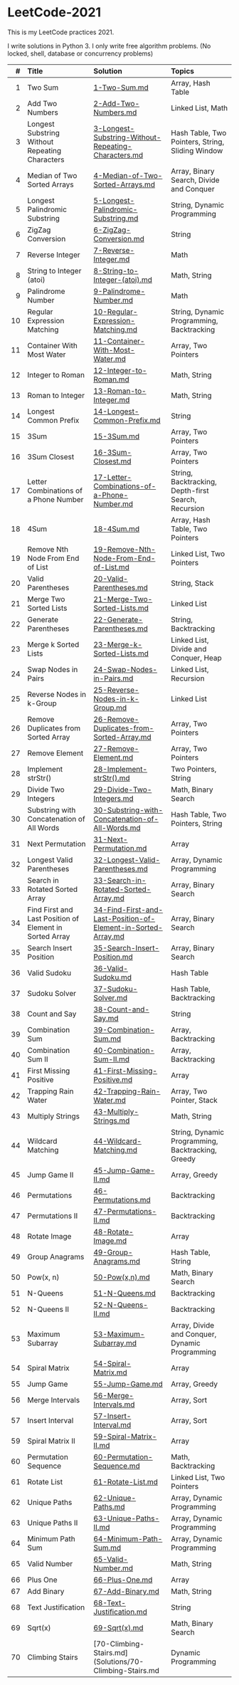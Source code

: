 # LeetCode-2021
This is my LeetCode practices 2021.

I write solutions in Python 3. I only write free algorithm problems. (No locked, shell, database or concurrency problems)

| # | Title | Solution | Topics |
|--:|:------|:---------|:-------|
| 1 | Two Sum | [1-Two-Sum.md](Solutions/1-Two-Sum.md) | Array, Hash Table |
| 2 | Add Two Numbers | [2-Add-Two-Numbers.md](Solutions/2-Add-Two-Numbers.md) | Linked List, Math |
| 3 | Longest Substring Without Repeating Characters | [3-Longest-Substring-Without-Repeating-Characters.md](Solutions/3-Longest-Substring-Without-Repeating-Characters.md) | Hash Table, Two Pointers, String, Sliding Window |
| 4 | Median of Two Sorted Arrays | [4-Median-of-Two-Sorted-Arrays.md](Solutions/4-Median-of-Two-Sorted-Arrays.md) | Array, Binary Search, Divide and Conquer |
| 5 | Longest Palindromic Substring | [5-Longest-Palindromic-Substring.md](Solutions/5-Longest-Palindromic-Substring.md) | String, Dynamic Programming |
| 6 | ZigZag Conversion | [6-ZigZag-Conversion.md](Solutions/6-ZigZag-Conversion.md) | String |
| 7 | Reverse Integer | [7-Reverse-Integer.md](Solutions/7-Reverse-Integer.md) | Math |
| 8 | String to Integer (atoi) | [8-String-to-Integer-(atoi).md](Solutions/8-String-to-Integer-(atoi).md) | Math, String |
| 9 | Palindrome Number | [9-Palindrome-Number.md](Solutions/9-Palindrome-Number.md) | Math |
| 10 | Regular Expression Matching | [10-Regular-Expression-Matching.md](Solutions/10-Regular-Expression-Matching.md) | String, Dynamic Programming, Backtracking |
| 11 | Container With Most Water | [11-Container-With-Most-Water.md](Solutions/11-Container-With-Most-Water.md) | Array, Two Pointers |
| 12 | Integer to Roman | [12-Integer-to-Roman.md](Solutions/12-Integer-to-Roman.md) | Math, String |
| 13 | Roman to Integer | [13-Roman-to-Integer.md](Solutions/13-Roman-to-Integer.md) | Math, String |
| 14 | Longest Common Prefix | [14-Longest-Common-Prefix.md](Solutions/14-Longest-Common-Prefix.md) | String |
| 15 | 3Sum | [15-3Sum.md](Solutions/15-3Sum.md) | Array, Two Pointers |
| 16 | 3Sum Closest | [16-3Sum-Closest.md](Solutions/16-3Sum-Closest.md) | Array, Two Pointers |
| 17 | Letter Combinations of a Phone Number | [17-Letter-Combinations-of-a-Phone-Number.md](Solutions/17-Letter-Combinations-of-a-Phone-Number.md) | String, Backtracking, Depth-first Search, Recursion |
| 18 | 4Sum | [18-4Sum.md](Solutions/18-4Sum.md) | Array, Hash Table, Two Pointers |
| 19 | Remove Nth Node From End of List | [19-Remove-Nth-Node-From-End-of-List.md](Solutions/19-Remove-Nth-Node-From-End-of-List.md) | Linked List, Two Pointers |
| 20 | Valid Parentheses | [20-Valid-Parentheses.md](Solutions/20-Valid-Parentheses.md) | String, Stack |
| 21 | Merge Two Sorted Lists | [21-Merge-Two-Sorted-Lists.md](Solutions/21-Merge-Two-Sorted-Lists.md) | Linked List |
| 22 | Generate Parentheses | [22-Generate-Parentheses.md](Solutions/22-Generate-Parentheses.md) | String, Backtracking |
| 23 | Merge k Sorted Lists | [23-Merge-k-Sorted-Lists.md](Solutions/23-Merge-k-Sorted-Lists.md) | Linked List, Divide and Conquer, Heap |
| 24 | Swap Nodes in Pairs | [24-Swap-Nodes-in-Pairs.md](Solutions/24-Swap-Nodes-in-Pairs.md) | Linked List, Recursion |
| 25 | Reverse Nodes in k-Group | [25-Reverse-Nodes-in-k-Group.md](Solutions/25-Reverse-Nodes-in-k-Group.md) | Linked List |
| 26 | Remove Duplicates from Sorted Array | [26-Remove-Duplicates-from-Sorted-Array.md](Solutions/26-Remove-Duplicates-from-Sorted-Array.md) | Array, Two Pointers |
| 27 | Remove Element | [27-Remove-Element.md](Solutions/27-Remove-Element.md) | Array, Two Pointers |
| 28 | Implement strStr() | [28-Implement-strStr().md](Solutions/28-Implement-strStr().md) | Two Pointers, String |
| 29 | Divide Two Integers | [29-Divide-Two-Integers.md](Solutions/29-Divide-Two-Integers.md) | Math, Binary Search |
| 30 | Substring with Concatenation of All Words | [30-Substring-with-Concatenation-of-All-Words.md](Solutions/30-Substring-with-Concatenation-of-All-Words.md) | Hash Table, Two Pointers, String |
| 31 | Next Permutation | [31-Next-Permutation.md](Solutions/31-Next-Permutation.md) | Array |
| 32 | Longest Valid Parentheses | [32-Longest-Valid-Parentheses.md](Solutions/32-Longest-Valid-Parentheses.md) | Array, Dynamic Programming |
| 33 | Search in Rotated Sorted Array | [33-Search-in-Rotated-Sorted-Array.md](Solutions/33-Search-in-Rotated-Sorted-Array.md) | Array, Binary Search |
| 34 | Find First and Last Position of Element in Sorted Array | [34-Find-First-and-Last-Position-of-Element-in-Sorted-Array.md](Solutions/34-Find-First-and-Last-Position-of-Element-in-Sorted-Array.md) | Array, Binary Search |
| 35 | Search Insert Position | [35-Search-Insert-Position.md](Solutions/35-Search-Insert-Position.md) | Array, Binary Search |
| 36 | Valid Sudoku | [36-Valid-Sudoku.md](Solutions/36-Valid-Sudoku.md) | Hash Table |
| 37 | Sudoku Solver | [37-Sudoku-Solver.md](Solutions/37-Sudoku-Solver.md) | Hash Table, Backtracking |
| 38 | Count and Say | [38-Count-and-Say.md](Solutions/38-Count-and-Say.md) | String |
| 39 | Combination Sum | [39-Combination-Sum.md](Solutions/39-Combination-Sum.md) | Array, Backtracking |
| 40 | Combination Sum II | [40-Combination-Sum-II.md](Solutions/40-Combination-Sum-II.md) | Array, Backtracking |
| 41 | First Missing Positive | [41-First-Missing-Positive.md](Solutions/41-First-Missing-Positive.md) | Array |
| 42 | Trapping Rain Water | [42-Trapping-Rain-Water.md](Solutions/42-Trapping-Rain-Water.md) | Array, Two Pointer, Stack |
| 43 | Multiply Strings | [43-Multiply-Strings.md](Solutions/43-Multiply-Strings.md) | Math, String
| 44 | Wildcard Matching | [44-Wildcard-Matching.md](Solutions/44-Wildcard-Matching.md) | String, Dynamic Programming, Backtracking, Greedy |
| 45 | Jump Game II | [45-Jump-Game-II.md](Solutions/45-Jump-Game-II.md) | Array, Greedy |
| 46 | Permutations | [46-Permutations.md](Solutions/46-Permutations.md) | Backtracking |
| 47 | Permutations II | [47-Permutations-II.md](Solutions/47-Permutations-II.md) | Backtracking |
| 48 | Rotate Image | [48-Rotate-Image.md](Solutions/48-Rotate-Image.md) | Array |
| 49 | Group Anagrams | [49-Group-Anagrams.md](Solutions/49-Group-Anagrams.md) | Hash Table, String |
| 50 | Pow(x, n) | [50-Pow(x,n).md](Solutions/50-Pow(x,n).md) | Math, Binary Search |
| 51 | N-Queens | [51-N-Queens.md](Solutions/51-N-Queens.md) | Backtracking |
| 52 | N-Queens II | [52-N-Queens-II.md](Solutions/52-N-Queens-II.md) | Backtracking |
| 53 | Maximum Subarray | [53-Maximum-Subarray.md](Solutions/53-Maximum-Subarray.md) | Array, Divide and Conquer, Dynamic Programming |
| 54 | Spiral Matrix | [54-Spiral-Matrix.md](Solutions/54-Spiral-Matrix.md) | Array |
| 55 | Jump Game | [55-Jump-Game.md](Solutions/55-Jump-Game.md) | Array, Greedy |
| 56 | Merge Intervals | [56-Merge-Intervals.md](Solutions/56-Merge-Intervals.md) | Array, Sort |
| 57 | Insert Interval | [57-Insert-Interval.md](Solutions/57-Insert-Interval.md) | Array, Sort |
| 59 | Spiral Matrix II | [59-Spiral-Matrix-II.md](Solutions/59-Spiral-Matrix-II.md) | Array |
| 60 | Permutation Sequence | [60-Permutation-Sequence.md](Solutions/60-Permutation-Sequence.md) | Math, Backtracking |
| 61 | Rotate List | [61-Rotate-List.md](Solutions/61-Rotate-List.md) | Linked List, Two Pointers |
| 62 | Unique Paths | [62-Unique-Paths.md](Solutions/62-Unique-Paths.md) | Array, Dynamic Programming |
| 63 | Unique Paths II | [63-Unique-Paths-II.md](Solutions/63-Unique-Paths-II.md) | Array, Dynamic Programming |
| 64 | Minimum Path Sum | [64-Minimum-Path-Sum.md](Solutions/64-Minimum-Path-Sum.md) | Array, Dynamic Programming |
| 65 | Valid Number | [65-Valid-Number.md](Solutions/65-Valid-Number.md) | Math, String |
| 66 | Plus One | [66-Plus-One.md](Solutions/66-Plus-One.md) | Array |
| 67 | Add Binary | [67-Add-Binary.md](Solutions/67-Add-Binary.md) | Math, String |
| 68 | Text Justification | [68-Text-Justification.md](Solutions/68-Text-Justification.md) | String |
| 69 | Sqrt(x) | [69-Sqrt(x).md](Solutions/69-Sqrt(x).md) | Math, Binary Search |
| 70 | Climbing Stairs | [70-Climbing-Stairs.md](Solutions/70-Climbing-Stairs.md| Dynamic Programming |
